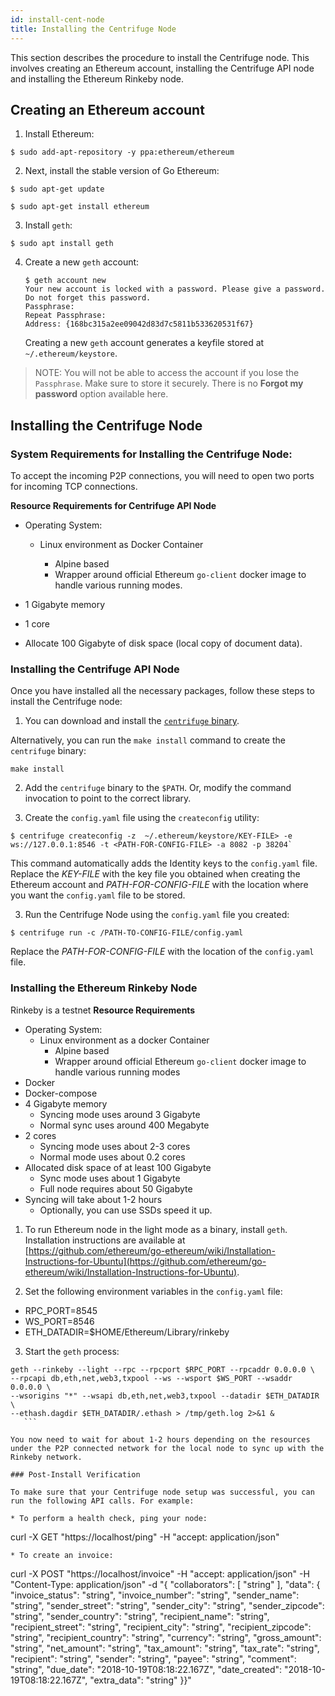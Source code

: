 ```yaml
---
id: install-cent-node
title: Installing the Centrifuge Node
---
```

This section describes the procedure to install the Centrifuge node. This involves creating an Ethereum account, installing the Centrifuge API node and installing the Ethereum Rinkeby node.

## Creating an Ethereum account

1. Install Ethereum:

  ```
  $ sudo add-apt-repository -y ppa:ethereum/ethereum
  ```

2. Next, install the stable version of Go Ethereum:

  ```
  $ sudo apt-get update
  ```
  ```
  $ sudo apt-get install ethereum
  ```

3. Install `geth`:

  ```
  $ sudo apt install geth
  ```

4. Create a new `geth` account:

    ```
    $ geth account new
    Your new account is locked with a password. Please give a password. Do not forget this password.
    Passphrase:
    Repeat Passphrase:
    Address: {168bc315a2ee09042d83d7c5811b533620531f67}
    ```

    Creating a new `geth` account generates a keyfile stored at `~/.ethereum/keystore`.

> NOTE: You will not be able to access the account if you lose the `Passphrase`. Make sure to store it securely. There is no **Forgot my password** option available here.

## Installing the Centrifuge Node

### System Requirements for Installing the Centrifuge Node:

To accept the incoming P2P connections, you will need to open two ports for incoming TCP connections.

**Resource Requirements for Centrifuge API Node**

* Operating System:

  * Linux environment as Docker Container

    * Alpine based
    * Wrapper around official Ethereum `go-client` docker image to handle various running modes.
* 1 Gigabyte memory
* 1 core
* Allocate 100 Gigabyte of disk space (local copy of document data).


### Installing the Centrifuge API Node

Once you have installed all the necessary packages, follow these steps to install the Centrifuge node:

1. You can download and install the [`centrifuge` binary](https://storage.cloud.google.com/centrifuge-artifact-releases/cent-api-linux-amd64-20180822-9ff3bfe.tar.gz?_ga=2.117646349.-508916774.1524644306).

  Alternatively, you can run the `make install` command to create the `centrifuge` binary:

  ```
  make install
  ```

2. Add the `centrifuge` binary to the `$PATH`. Or, modify the command invocation to point to the correct library.

3. Create the `config.yaml` file using the `createconfig` utility:

  ```
  $ centrifuge createconfig -z  ~/.ethereum/keystore/KEY-FILE> -e ws://127.0.0.1:8546 -t <PATH-FOR-CONFIG-FILE> -a 8082 -p 38204`
  ```

  This command automatically adds the Identity keys to the `config.yaml` file.
  Replace the _KEY-FILE_ with the key file you obtained when creating the Ethereum account and _PATH-FOR-CONFIG-FILE_ with the location where you want the `config.yaml`  file to be stored.

3. Run the Centrifuge Node using the `config.yaml` file you created:

  ```
  $ centrifuge run -c /PATH-TO-CONFIG-FILE/config.yaml
  ```
  Replace the _PATH-FOR-CONFIG-FILE_ with the location of the `config.yaml` file.

### Installing the Ethereum Rinkeby Node

Rinkeby is a testnet
**Resource Requirements**

* Operating System:
  * Linux environment as a docker Container
    * Alpine based
    * Wrapper around official Ethereum `go-client` docker image to handle various running modes
* Docker
* Docker-compose
* 4 Gigabyte memory
  * Syncing mode uses around 3 Gigabyte
  * Normal sync uses around 400 Megabyte
* 2 cores
  * Syncing mode uses about 2-3 cores
  * Normal mode uses about 0.2 cores
* Allocated disk space of at least 100 Gigabyte
  * Sync mode uses about 1 Gigabyte
  * Full node requires about 50 Gigabyte
* Syncing will take about 1-2 hours
  * Optionally, you can use SSDs speed it up.


1. To run Ethereum node in the light mode as a binary, install `geth`. Installation instructions are available at [https://github.com/ethereum/go-ethereum/wiki/Installation-Instructions-for-Ubuntu](https://github.com/ethereum/go-ethereum/wiki/Installation-Instructions-for-Ubuntu).

2. Set the following environment variables in the `config.yaml` file:

  * RPC_PORT=8545
  * WS_PORT=8546
  * ETH_DATADIR=$HOME/Ethereum/Library/rinkeby


3. Start the `geth` process:

  ```
  geth --rinkeby --light --rpc --rpcport $RPC_PORT --rpcaddr 0.0.0.0 \
  --rpcapi db,eth,net,web3,txpool --ws --wsport $WS_PORT --wsaddr 0.0.0.0 \
  --wsorigins "*" --wsapi db,eth,net,web3,txpool --datadir $ETH_DATADIR \
  --ethash.dagdir $ETH_DATADIR/.ethash > /tmp/geth.log 2>&1 &
     ```

You now need to wait for about 1-2 hours depending on the resources under the P2P connected network for the local node to sync up with the Rinkeby network.

### Post-Install Verification

To make sure that your Centrifuge node setup was successful, you can run the following API calls. For example:

* To perform a health check, ping your node:

  ```
  curl -X GET "https://localhost/ping" -H "accept: application/json"
  ```
* To create an invoice:

  ```
  curl -X POST "https://localhost/invoice" -H "accept: application/json" -H "Content-Type: application/json" -d "{ \"collaborators\": [ \"string\" ], \"data\": { \"invoice_status\": \"string\", \"invoice_number\": \"string\", \"sender_name\": \"string\", \"sender_street\": \"string\", \"sender_city\": \"string\", \"sender_zipcode\": \"string\", \"sender_country\": \"string\", \"recipient_name\": \"string\", \"recipient_street\": \"string\", \"recipient_city\": \"string\", \"recipient_zipcode\": \"string\", \"recipient_country\": \"string\", \"currency\": \"string\", \"gross_amount\": \"string\", \"net_amount\": \"string\", \"tax_amount\": \"string\", \"tax_rate\": \"string\", \"recipient\": \"string\", \"sender\": \"string\", \"payee\": \"string\", \"comment\": \"string\", \"due_date\": \"2018-10-19T08:18:22.167Z\", \"date_created\": \"2018-10-19T08:18:22.167Z\", \"extra_data\": \"string\" }}"
  ```
